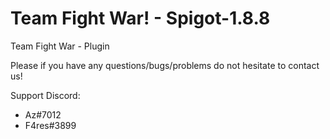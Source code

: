 # Team Fight War! - Spigot-1.8.8

Team Fight War - Plugin

Please if you have any questions/bugs/problems do not hesitate to contact us!


Support Discord:  

- Az#7012 
- F4res#3899
